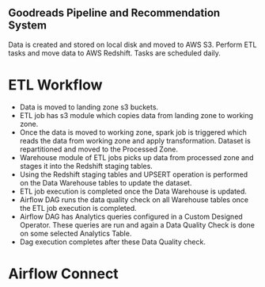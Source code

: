 ## Goodreads Pipeline and Recommendation System

Data is created and stored on local disk and moved to AWS S3. Perform ETL tasks and move data to AWS Redshift. Tasks are scheduled daily.

# ETL Workflow

- Data is moved to landing zone s3 buckets.
- ETL job has s3 module which copies data from landing zone to working zone.
- Once the data is moved to working zone, spark job is triggered which reads the data from working zone and apply transformation. Dataset is repartitioned and moved to the Processed Zone.
- Warehouse module of ETL jobs picks up data from processed zone and stages it into the Redshift staging tables.
- Using the Redshift staging tables and UPSERT operation is performed on the Data Warehouse tables to update the dataset.
- ETL job execution is completed once the Data Warehouse is updated.
- Airflow DAG runs the data quality check on all Warehouse tables once the ETL job execution is completed.
- Airflow DAG has Analytics queries configured in a Custom Designed Operator. These queries are run and again a Data Quality Check is done on some selected Analytics Table.
- Dag execution completes after these Data Quality check.

# Airflow Connect


